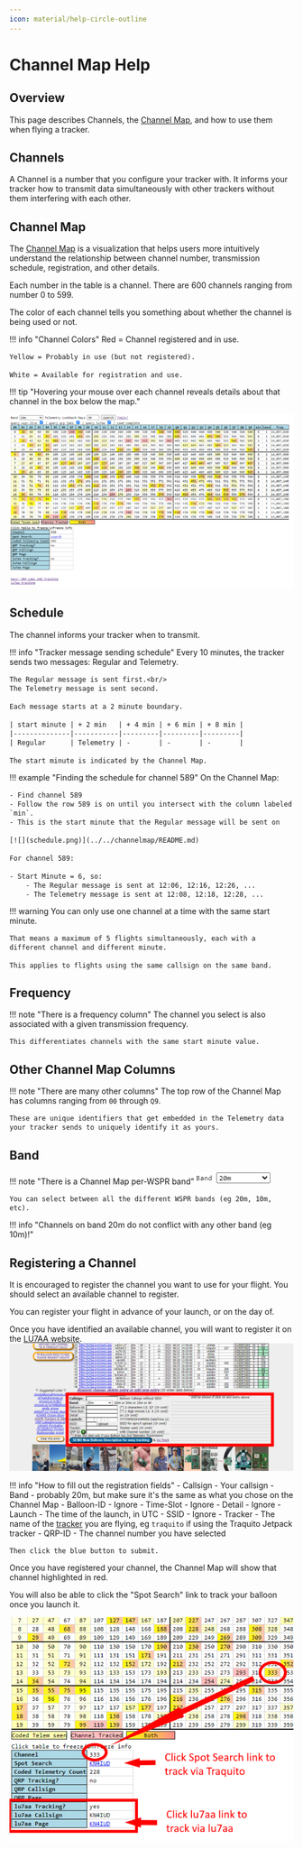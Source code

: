 ```yaml
---
icon: material/help-circle-outline
---
```


# Channel Map Help

## Overview

This page describes Channels, the [Channel Map](../../channelmap/README.md), and how to use them when flying a tracker.


## Channels

A Channel is a number that you configure your tracker with. It informs your tracker how to transmit data simultaneously with other trackers without them interfering with each other.


## Channel Map

The [Channel Map](../../channelmap/README.md) is a visualization that helps users more intuitively understand the relationship between channel number, transmission schedule, registration, and other details.

Each number in the table is a channel. There are 600 channels ranging from number 0 to 599.

The color of each channel tells you something about whether the channel is being used or not.

!!! info "Channel Colors"
    Red = Channel registered and in use.

    Yellow = Probably in use (but not registered).

    White = Available for registration and use.

!!! tip "Hovering your mouse over each channel reveals details about that channel in the box below the map."


[![](channels_all.png)](../../channelmap/README.md)


## Schedule

The channel informs your tracker when to transmit.

!!! info "Tracker message sending schedule"
    Every 10 minutes, the tracker sends two messages: Regular and Telemetry.

    The Regular message is sent first.<br/>
    The Telemetry message is sent second.

    Each message starts at a 2 minute boundary.

    | start minute | + 2 min   | + 4 min | + 6 min | + 8 min |
    |--------------|-----------|---------|---------|---------|
    | Regular      | Telemetry | -       | -       | -       |

    The start minute is indicated by the Channel Map.


!!! example "Finding the schedule for channel 589"
    On the Channel Map:

    - Find channel 589
    - Follow the row 589 is on until you intersect with the column labeled `min`.
    - This is the start minute that the Regular message will be sent on

    [![](schedule.png)](../../channelmap/README.md)

    For channel 589:

    - Start Minute = 6, so:
        - The Regular message is sent at 12:06, 12:16, 12:26, ...
        - The Telemetry message is sent at 12:08, 12:18, 12:28, ...

!!! warning
    You can only use one channel at a time with the same start minute.

    That means a maximum of 5 flights simultaneously, each with a different channel and different minute.

    This applies to flights using the same callsign on the same band.


## Frequency

!!! note "There is a frequency column"
    The channel you select is also associated with a given transmission frequency.
    
    This differentiates channels with the same start minute value.


## Other Channel Map Columns

!!! note "There are many other columns"
    The top row of the Channel Map has columns ranging from `00` through `Q9`.

    These are unique identifiers that get embedded in the Telemetry data your tracker sends to uniquely identify it as yours.


## Band

!!! note "There is a Channel Map per-WSPR band"
    ![](image-1.png)

    You can select between all the different WSPR bands (eg 20m, 10m, etc).

!!! info "Channels on band 20m do not conflict with any other band (eg 10m)!"


## Registering a Channel

It is encouraged to register the channel you want to use for your flight. You should select an available channel to register.

You can register your flight in advance of your launch, or on the day of.

Once you have identified an available channel, you will want to register it on the [LU7AA website](http://lu7aa.org/wsprset.asp).
[![](lu7aa.png)](http://lu7aa.org/wsprset.asp)

!!! info "How to fill out the registration fields"
    - Callsign - Your callsign
    - Band - probably 20m, but make sure it's the same as what you chose on the Channel Map
    - Balloon-ID - Ignore
    - Time-Slot - Ignore
    - Detail - Ignore
    - Launch - The time of the launch, in UTC
    - SSID - Ignore
    - Tracker - The name of the [tracker](../../tracker/README.md) you are flying, eg `traquito` if using the Traquito Jetpack tracker
    - QRP-ID - The channel number you have selected

    Then click the blue button to submit.

Once you have registered your channel, the Channel Map will show that channel highlighted in red.

You will also be able to click the "Spot Search" link to track your balloon once you launch it.

[![](register.png)](../../channelmap/README.md)

